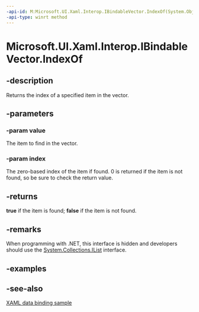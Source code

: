 ```yaml
---
-api-id: M:Microsoft.UI.Xaml.Interop.IBindableVector.IndexOf(System.Object,System.UInt32@)
-api-type: winrt method
---
```


<!-- Method syntax
public bool IndexOf(System.Object value, System.UInt32 index)
-->

# Microsoft.UI.Xaml.Interop.IBindableVector.IndexOf

## -description
Returns the index of a specified item in the vector.

## -parameters
### -param value
The item to find in the vector.

### -param index
The zero-based index of the item if found. 0 is returned if the item is not found, so be sure to check the return value.

## -returns
**true** if the item is found; **false** if the item is not found.

## -remarks
When programming with .NET, this interface is hidden and developers should use the [System.Collections.IList](/dotnet/api/system.collections.ilist?redirectedfrom=MSDN) interface.

## -examples

## -see-also
[XAML data binding sample](https://github.com/Microsoft/Windows-universal-samples/tree/master/Samples/XamlBind)
